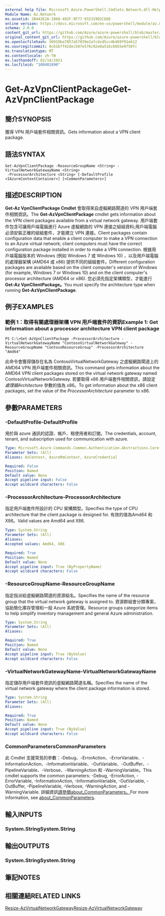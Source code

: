 ```yaml
---
external help file: Microsoft.Azure.PowerShell.Cmdlets.Network.dll-Help.xml
Module Name: Az.Network
ms.assetid: 2B4A3E2A-1868-492F-9F77-932319D2CE6D
online version: https://docs.microsoft.com/en-us/powershell/module/az.network/get-azvpnclientpackage
schema: 2.0.0
content_git_url: https://github.com/Azure/azure-powershell/blob/master/src/Network/Network/help/Get-AzVpnClientPackage.md
original_content_git_url: https://github.com/Azure/azure-powershell/blob/master/src/Network/Network/help/Get-AzVpnClientPackage.md
ms.openlocfilehash: 50919ba7857a57039e2afcdcd5cc4b469f91e612
ms.sourcegitcommit: 0c61b7f42dec507e576c92e0a516c6655e9f50fc
ms.translationtype: MT
ms.contentlocale: zh-TW
ms.lasthandoff: 02/14/2021
ms.locfileid: "100401890"
---
```

# <span data-ttu-id="ad5f3-101">Get-AzVpnClientPackage</span><span class="sxs-lookup"><span data-stu-id="ad5f3-101">Get-AzVpnClientPackage</span></span>

## <span data-ttu-id="ad5f3-102">簡介</span><span class="sxs-lookup"><span data-stu-id="ad5f3-102">SYNOPSIS</span></span>
<span data-ttu-id="ad5f3-103">獲得 VPN 用戶端套件相關資訊。</span><span class="sxs-lookup"><span data-stu-id="ad5f3-103">Gets information about a VPN client package.</span></span>

## <span data-ttu-id="ad5f3-104">語法</span><span class="sxs-lookup"><span data-stu-id="ad5f3-104">SYNTAX</span></span>

```
Get-AzVpnClientPackage -ResourceGroupName <String> -VirtualNetworkGatewayName <String>
 -ProcessorArchitecture <String> [-DefaultProfile <IAzureContextContainer>] [<CommonParameters>]
```

## <span data-ttu-id="ad5f3-105">描述</span><span class="sxs-lookup"><span data-stu-id="ad5f3-105">DESCRIPTION</span></span>
<span data-ttu-id="ad5f3-106">**Get-Az VpnClientPackage Cmdlet** 會取得來自虛擬網路閘道的 VPN 用戶端套件相關資訊。</span><span class="sxs-lookup"><span data-stu-id="ad5f3-106">The **Get-AzVpnClientPackage** cmdlet gets information about the VPN client packages available from a virtual network gateway.</span></span>
<span data-ttu-id="ad5f3-107">用戶端套件包含可讓用戶端電腦進行 Azure 虛擬網路的 VPN 連接之組組資料;用戶端電腦必須安裝正確的組組套件，才能建立 VPN 連接。</span><span class="sxs-lookup"><span data-stu-id="ad5f3-107">Client packages contain configuration data that enable a client computer to make a VPN connection to an Azure virtual network; client computers must have the correct configuration package installed in order to make a VPN connection.</span></span>
<span data-ttu-id="ad5f3-108">根據用戶端電腦版本的 Windows (例如 Windows 7 或 Windows 10) ，以及用戶端電腦的處理器架構 (AMD64 或 x86) 提供不同的組組套件。</span><span class="sxs-lookup"><span data-stu-id="ad5f3-108">Different configuration packages are available based on the client computer's version of Windows (for example, Windows 7 or Windows 10) and on the client computer's processor architecture (AMD64 or x86).</span></span>
<span data-ttu-id="ad5f3-109">您必須先指定架構類型，才能進行 **Get-Az VpnClientPackage。**</span><span class="sxs-lookup"><span data-stu-id="ad5f3-109">You must specify the architecture type when running **Get-AzVpnClientPackage**.</span></span>

## <span data-ttu-id="ad5f3-110">例子</span><span class="sxs-lookup"><span data-stu-id="ad5f3-110">EXAMPLES</span></span>

### <span data-ttu-id="ad5f3-111">範例 1：取得有關處理器架構 VPN 用戶端套件的資訊</span><span class="sxs-lookup"><span data-stu-id="ad5f3-111">Example 1: Get information about a processor architecture VPN client package</span></span>
```
PS C:\>Get-AzVpnClientPackage -ProcessorArchitecture -VirtualNetworkGatewayName "ContosoVirtualNetworkGateway" -ResourceGroupName "ContosoResourceGroup" -ProcessorArchitecture "Amd64"
```

<span data-ttu-id="ad5f3-112">此命令會獲得儲存在名為 ContosoVirtualNetworkGateway 之虛擬網路閘道上的 AMD64 VPN 用戶端套件相關資訊。</span><span class="sxs-lookup"><span data-stu-id="ad5f3-112">This command gets information about the AMD64 VPN client packages stored on the virtual network gateway named ContosoVirtualNetworkGateway.</span></span>
<span data-ttu-id="ad5f3-113">若要取得 x86 用戶端套件相關資訊，請設定 *處理器Architecture* 參數的值為 x86。</span><span class="sxs-lookup"><span data-stu-id="ad5f3-113">To get information about the x86 client packages, set the value of the *ProcessorArchitecture* parameter to x86.</span></span>

## <span data-ttu-id="ad5f3-114">參數</span><span class="sxs-lookup"><span data-stu-id="ad5f3-114">PARAMETERS</span></span>

### <span data-ttu-id="ad5f3-115">-DefaultProfile</span><span class="sxs-lookup"><span data-stu-id="ad5f3-115">-DefaultProfile</span></span>
<span data-ttu-id="ad5f3-116">用於與 azure 通訊的認證、帳戶、租使用者和訂閱。</span><span class="sxs-lookup"><span data-stu-id="ad5f3-116">The credentials, account, tenant, and subscription used for communication with azure.</span></span>

```yaml
Type: Microsoft.Azure.Commands.Common.Authentication.Abstractions.Core.IAzureContextContainer
Parameter Sets: (All)
Aliases: AzContext, AzureRmContext, AzureCredential

Required: False
Position: Named
Default value: None
Accept pipeline input: False
Accept wildcard characters: False
```

### <span data-ttu-id="ad5f3-117">-ProcessorArchitecture</span><span class="sxs-lookup"><span data-stu-id="ad5f3-117">-ProcessorArchitecture</span></span>
<span data-ttu-id="ad5f3-118">指定用戶端套件所設計的 CPU 架構類型。</span><span class="sxs-lookup"><span data-stu-id="ad5f3-118">Specifies the type of CPU architecture that the client package is designed for.</span></span>
<span data-ttu-id="ad5f3-119">有效的值為Amd64 和 X86。</span><span class="sxs-lookup"><span data-stu-id="ad5f3-119">Valid values are Amd64 and X86.</span></span>

```yaml
Type: System.String
Parameter Sets: (All)
Aliases:
Accepted values: Amd64, X86

Required: True
Position: Named
Default value: None
Accept pipeline input: True (ByPropertyName)
Accept wildcard characters: False
```

### <span data-ttu-id="ad5f3-120">-ResourceGroupName</span><span class="sxs-lookup"><span data-stu-id="ad5f3-120">-ResourceGroupName</span></span>
<span data-ttu-id="ad5f3-121">指定指派給虛擬網路閘道的資源組名。</span><span class="sxs-lookup"><span data-stu-id="ad5f3-121">Specifies the name of the resource group that the virtual network gateway is assigned to.</span></span>
<span data-ttu-id="ad5f3-122">資源群組會分類專案，協助簡化庫存管理和一般 Azure 系統管理。</span><span class="sxs-lookup"><span data-stu-id="ad5f3-122">Resource groups categorize items to help simplify inventory management and general Azure administration.</span></span>

```yaml
Type: System.String
Parameter Sets: (All)
Aliases:

Required: True
Position: Named
Default value: None
Accept pipeline input: True (ByValue)
Accept wildcard characters: False
```

### <span data-ttu-id="ad5f3-123">-VirtualNetworkGatewayName</span><span class="sxs-lookup"><span data-stu-id="ad5f3-123">-VirtualNetworkGatewayName</span></span>
<span data-ttu-id="ad5f3-124">指定儲存用戶端套件資訊的虛擬網路閘道名稱。</span><span class="sxs-lookup"><span data-stu-id="ad5f3-124">Specifies the name of the virtual network gateway where the client package information is stored.</span></span>

```yaml
Type: System.String
Parameter Sets: (All)
Aliases:

Required: True
Position: Named
Default value: None
Accept pipeline input: True (ByValue)
Accept wildcard characters: False
```

### <span data-ttu-id="ad5f3-125">CommonParameters</span><span class="sxs-lookup"><span data-stu-id="ad5f3-125">CommonParameters</span></span>
<span data-ttu-id="ad5f3-126">此 Cmdlet 支援常見的參數：-Debug、-ErrorAction、-ErrorVariable、-InformationAction、-InformationVariable、-OutVariable、-OutBuffer、-PipelineVariable、-Verbose、-WarningAction 和 -WarningVariable。</span><span class="sxs-lookup"><span data-stu-id="ad5f3-126">This cmdlet supports the common parameters: -Debug, -ErrorAction, -ErrorVariable, -InformationAction, -InformationVariable, -OutVariable, -OutBuffer, -PipelineVariable, -Verbose, -WarningAction, and -WarningVariable.</span></span> <span data-ttu-id="ad5f3-127">詳細資訊[請參閱about_CommonParameters。](https://go.microsoft.com/fwlink/?LinkID=113216)</span><span class="sxs-lookup"><span data-stu-id="ad5f3-127">For more information, see [about_CommonParameters](https://go.microsoft.com/fwlink/?LinkID=113216).</span></span>

## <span data-ttu-id="ad5f3-128">輸入</span><span class="sxs-lookup"><span data-stu-id="ad5f3-128">INPUTS</span></span>

### <span data-ttu-id="ad5f3-129">System.String</span><span class="sxs-lookup"><span data-stu-id="ad5f3-129">System.String</span></span>

## <span data-ttu-id="ad5f3-130">輸出</span><span class="sxs-lookup"><span data-stu-id="ad5f3-130">OUTPUTS</span></span>

### <span data-ttu-id="ad5f3-131">System.String</span><span class="sxs-lookup"><span data-stu-id="ad5f3-131">System.String</span></span>

## <span data-ttu-id="ad5f3-132">筆記</span><span class="sxs-lookup"><span data-stu-id="ad5f3-132">NOTES</span></span>

## <span data-ttu-id="ad5f3-133">相關連結</span><span class="sxs-lookup"><span data-stu-id="ad5f3-133">RELATED LINKS</span></span>

[<span data-ttu-id="ad5f3-134">Resize-AzVirtualNetworkGateway</span><span class="sxs-lookup"><span data-stu-id="ad5f3-134">Resize-AzVirtualNetworkGateway</span></span>](./Resize-AzVirtualNetworkGateway.md)



